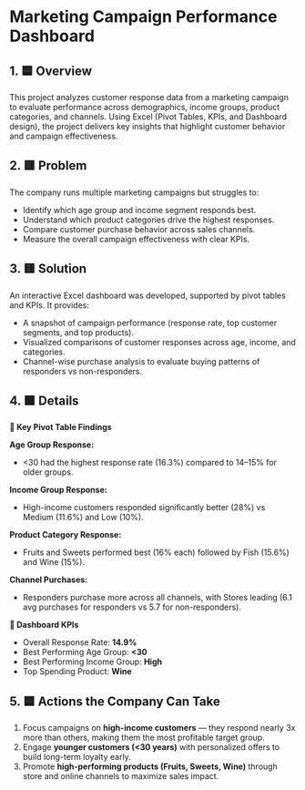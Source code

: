 # Marketing Campaign Performance Dashboard  

## 1. 🟦 Overview  
This project analyzes customer response data from a marketing campaign to evaluate performance across demographics, income groups, product categories, and channels. Using Excel (Pivot Tables, KPIs, and Dashboard design), the project delivers key insights that highlight customer behavior and campaign effectiveness.  

## 2. 🟥 Problem  
The company runs multiple marketing campaigns but struggles to:  
- Identify which age group and income segment responds best.  
- Understand which product categories drive the highest responses.  
- Compare customer purchase behavior across sales channels.  
- Measure the overall campaign effectiveness with clear KPIs.  

## 3. 🟨 Solution  
An interactive Excel dashboard was developed, supported by pivot tables and KPIs. It provides:  
- A snapshot of campaign performance (response rate, top customer segments, and top products).  
- Visualized comparisons of customer responses across age, income, and categories.  
- Channel-wise purchase analysis to evaluate buying patterns of responders vs non-responders.  

## 4. 🟩 Details  

**🔹 Key Pivot Table Findings**  

**Age Group Response:**  
- <30 had the highest response rate (16.3%) compared to 14–15% for older groups.  

**Income Group Response:**  
- High-income customers responded significantly better (28%) vs Medium (11.6%) and Low (10%).  

**Product Category Response:**  
- Fruits and Sweets performed best (16% each) followed by Fish (15.6%) and Wine (15%).  

**Channel Purchases:**  
- Responders purchase more across all channels, with Stores leading (6.1 avg purchases for responders vs 5.7 for non-responders).  

**🔹 Dashboard KPIs**  
- Overall Response Rate: **14.9%**  
- Best Performing Age Group: **<30**  
- Best Performing Income Group: **High**  
- Top Spending Product: **Wine**  

## 5. 🟦 Actions the Company Can Take  
1. Focus campaigns on **high-income customers** — they respond nearly 3x more than others, making them the most profitable target group.  
2. Engage **younger customers (<30 years)** with personalized offers to build long-term loyalty early.  
3. Promote **high-performing products (Fruits, Sweets, Wine)** through store and online channels to maximize sales impact.  
